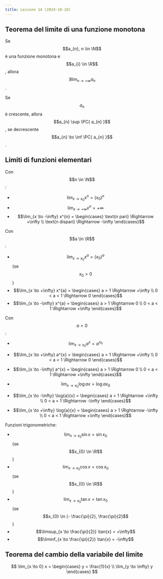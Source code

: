 ```yaml
---
title: Lezione 14 (2024-10-10)
---
```


## Teorema del limite di una funzione monotona

Se $$a_{n}, n \in \N$$ è una funzione monotona e $$a_{i} \in \R$$, allora
$$\exists \lim_{n \to +\infty} a_{n}$$.

Se $$a_{n}$$ è crescente, allora $$a_{n} \sup \PC{ a_{n} }$$, se decrescente
$$a_{n} \to \inf \PC{ a_{n} }$$.

## Limiti di funzioni elementari

Con $$n \in \N$$:

- $$\lim_{x \to x_{0}} x^{n} = (x_{0})^{n}$$
- $$\lim_{x \to +\infty} x^{n} = +\infty$$
- $$\lim_{x \to -\infty} x^{n} = \begin{cases} \text{n pari} \Rightarrow +\infty \\ \text{n dispari} \Rightarrow -\infty \end{cases}$$

Con $$a \in \R$$:

- $$\lim_{x \to x_{0}} x^{a} = (x_{0})^{a}$$ (se $$x_{0} > 0$$)
- $$\lim_{x \to +\infty} x^{a} = \begin{cases} a > 1 \Rightarrow +\infty \\ 0 < a < 1 \Rightarrow 0 \end{cases}$$
- $$\lim_{x \to -\infty} x^{a} = \begin{cases} a > 1 \Rightarrow 0 \\ 0 < a < 1 \Rightarrow +\infty \end{cases}$$

Con $$a > 0$$:

- $$\lim_{x \to x_{0}} a^{x} = a^{x_{0}}$$
- $$\lim_{x \to +\infty} a^{x} = \begin{cases} a > 1 \Rightarrow +\infty \\ 0 < a < 1 \Rightarrow 0 \end{cases}$$
- $$\lim_{x \to -\infty} a^{x} = \begin{cases} a > 1 \Rightarrow 0 \\ 0 < a < 1 \Rightarrow +\infty \end{cases}$$

- $$\lim_{x \to x_{0}} \log{a}{x} = \log{a}{x_{0}}$$
- $$\lim_{x \to -\infty} \log{a}{x} = \begin{cases} a > 1 \Rightarrow +\infty \\ 0 < a < 1 \Rightarrow -\infty \end{cases}$$
- $$\lim_{x \to +\infty} \log{a}{x} = \begin{cases} a > 1 \Rightarrow -\infty \\ 0 < a < 1 \Rightarrow +\infty \end{cases}$$

Funzioni trigonometriche:

- $$\lim_{x \to x_{0}} \sin{x} = \sin{x_{0}}$$ (se $$x_{0} \in \R$$)
- $$\lim_{x \to x_{0}} \cos{x} = \cos{x_{0}}$$ (se $$x_{0} \in \R$$)
- $$\lim_{x \to x_{0}} \tan{x} = \tan{x_{0}}$$ (se
  $$x_{0} \in (- \frac{\pi}{2}, \frac{\pi}{2}$$)
- $$\limsup_{x \to \frac{\pi}{2}} \tan{x} = +\infty$$
- $$\liminf_{x \to \frac{\pi}{2}} \tan{x} = -\infty$$

## Teorema del cambio della variabile del limite

$$
\lim_{x \to 0} x = \begin{cases} y = \frac{1}{x} \\ \lim_{y \to \infty} y \end{cases}
$$
